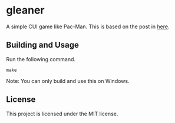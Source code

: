 # gleaner
A simple CUI game like Pac-Man. This is based on the post in [here](http://www.cplusplus.com/forum/general/117719/).

## Building and Usage
Run the following command.

```
make
```

Note: You can only build and use this on Windows.

## License
This project is licensed under the MIT license.
